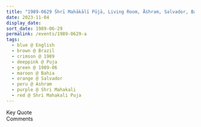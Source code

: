```yaml
---
title: "1989-0629 Śhrī Mahākālī Pūjā, Living Room, Āśhram, Salvador, Bahia, Brazil"
date: 2023-11-04
display_date: 
sort_date: 1989-06-29
permalink: /events/1989-0629-a
tags:
  - blue @ English
  - brown @ Brazil
  - crimson @ 1989
  - deeppink @ Puja
  - green @ 1989-06
  - maroon @ Bahia
  - orange @ Salvador
  - peru @ Ashram
  - purple @ Shri Mahakali
  - red @ Shri Mahakali Puja
---
```


<wave-list>
  <list-title color="green" width="75">Key Quote</list-title>
  <list-item color="BlanchedAlmond"  width="200"></list-item>
  <list-item color="Lavender"></list-item>
  <list-item color="BlanchedAlmond"></list-item>
</wave-list>

<br>

<wave-list>
  <list-title color="green" width="75">Comments</list-title>
  <list-item color="BlanchedAlmond"  width="200"></list-item>
  <list-item color="Lavender"></list-item>
  <list-item color="BlanchedAlmond"></list-item>
</wave-list>